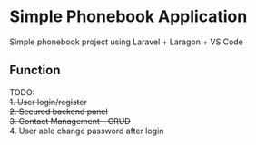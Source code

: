 # Simple Phonebook Application

Simple phonebook project using Laravel + Laragon + VS Code

## Function

TODO: <br>
<strike>1. User login/register</strike><br>
<strike>2. Secured backend panel</strike><br>
<strike>3. Contact Management - CRUD<br></strike>
4. User able change password after login